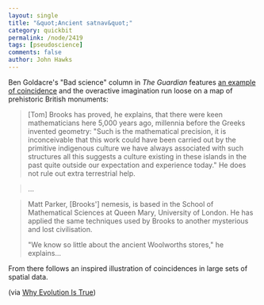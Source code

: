 ```yaml
---
layout: single 
title: "&quot;Ancient satnav&quot;" 
category: quickbit
permalink: /node/2419
tags: [pseudoscience] 
comments: false 
author: John Hawks 
---
```


Ben Goldacre's "Bad science" column in <i>The Guardian</i> features <a href="http://www.guardian.co.uk/science/2010/jan/16/ben-goldacre-bad-science-aliens-woolworths">an example of coincidence</a> and the overactive imagination run loose on a map of prehistoric British monuments:

<blockquote>[Tom] Brooks has proved, he explains, that there were keen mathematicians here 5,000 years ago, millennia before the Greeks invented geometry: "Such is the mathematical precision, it is inconceivable that this work could have been carried out by the primitive indigenous culture we have always associated with such structures  all this suggests a culture existing in these islands in the past quite outside our expectation and experience today." He does not rule out extra terrestrial help.</blockquote>

<blockquote>...</blockquote>

<blockquote>Matt Parker, [Brooks'] nemesis, is based in the School of Mathematical Sciences at Queen Mary, University of London. He has applied the same techniques used by Brooks to another mysterious and lost civilisation.

"We know so little about the ancient Woolworths stores," he explains...</blockquote>

From there follows an inspired illustration of coincidences in large sets of spatial data. 

(via <a href="http://whyevolutionistrue.wordpress.com/2010/01/16/more-on-coincidence-or-did-space-aliens-build-woolworths/">Why Evolution Is True</a>)



